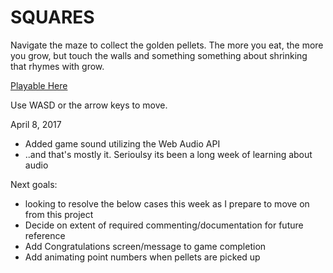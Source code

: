 # SQUARES

Navigate the maze to collect the golden pellets. The more you eat, the more you grow, but touch the walls and something something about shrinking that rhymes with grow.

[Playable Here](https://chrinkus.github.io/squares/)

Use WASD or the arrow keys to move.

April 8, 2017
- Added game sound utilizing the Web Audio API
- ..and that's mostly it. Serioulsy its been a long week of learning about audio

Next goals:
- looking to resolve the below cases this week as I prepare to move on from this project
- Decide on extent of required commenting/documentation for future reference
- Add Congratulations screen/message to game completion
- Add animating point numbers when pellets are picked up
